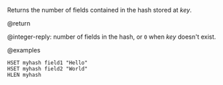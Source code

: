 Returns the number of fields contained in the hash stored at _key_.

@return

@integer-reply: number of fields in the hash, or `0` when _key_ doesn't exist.

@examples

```cli
HSET myhash field1 "Hello"
HSET myhash field2 "World"
HLEN myhash
```
